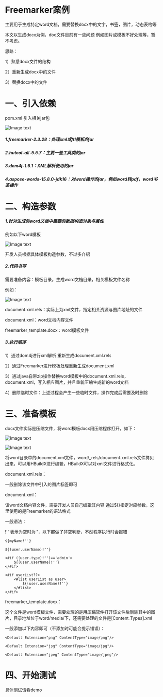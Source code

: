 # Freemarker案例

主要用于生成特定word文档，需要替换docx中的文字，书签，图片，动态表格等

本文以生成docx为例，doc文件目前有一些问题 例如图片或模板不好处理等，暂不考虑。

思路：

1）熟悉docx文件的结构

2）重新生成docx中的文件

3）替换docx中的文件

# 一、引入依赖

pom.xml 引入相关jar包

![Image text](doc/images/pom.png)

##### 1.freemarker-2.3.28：处理xml或ftl模板的jar

##### 2.hutool-all-5.5.7：主要一些工具类的jar

##### 3.dom4j-1.6.1：XML解析使用的jar

##### 4.aspose-words-15.8.0-jdk16：对word操作的jar，例如word转pdf，word书签操作

# 二、构造参数

##### 1.针对生成的word文档中需要的数据构造对象与属性

例如以下word模板

![Image text](doc/images/temp1.png)


开发人员根据具体模板构造参数，不过多介绍

##### 2.代码书写

需要准备内容：模板目录，生成word文档目录，相关模板文件名称

例如：

![Image text](doc/images/temp2.png)

document.xml.rels：实际上为xml文件，指定相关资源与图片地址的文件

document.xml：word文档内容文件

freemarker_template.docx：word模板文件

##### 3.执行顺序

1）通过dom4j进行xml解析 重新生成document.xml.rels

2）通过Freemarker进行模板处理重新生成document.xml

3）通过java自带zip操作替换word模板中的document.xml.rels，document.xml，写入相应图片，并且重新压缩生成新的word文档

4）删除临时文件：上述过程会产生一些临时文件，操作完成后需要及时删除


# 三、准备模板

docx文件实际是压缩文件，将word模板docx用压缩程序打开，如下：

![Image text](doc/images/temp3.png)

![Image text](doc/images/temp4.png)


将word目录中的document.xml文件，word/_rels/document.xml.rels文件拷贝出来，可以用HBuildX进行编辑，HBuildX可以对xml文件进行格式化。

document.xml.rels：

一般删除该文件中引入的图片标签即可

document.xml：

该word文档内容文件，需要开发人员自己编辑其内容 通过${}指定对应参数，这里使用的是Freemarker的语法格式

一般语法：

!'' 表示为空时为''，以下都做了非空判断，不然程序执行时会报错


    ${myName!''}
    
    ${(user.userName)!''}
    
    <#if ((user.type)!'')=='admin'>
        ${(user.userName)!''}
    </#if>
    
    <#if userList??>
        <#list userList as user>
            ${(user.userName)!''}
        </#list>
    </#if>

freemarker_template.docx：

这个文件是word模板文件，需要处理的是用压缩软件打开该文件后删除其中的图片，目录地址位于word/media/下，还需要处理的文件是[Content_Types].xml


一般添加以下内容即可（不添加时可能会提示错误）：

    <Default Extension="png" ContentType="image/png"/>
    
    <Default Extension="jpg" ContentType="image/jpg"/>
    
    <Default Extension="jpeg" ContentType="image/jpeg"/>
    


# 四、开始测试

具体测试请看demo
